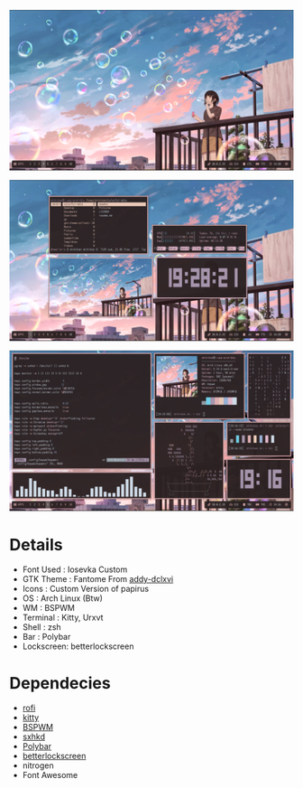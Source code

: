 ![enter image description here](https://github.com/shikikan-neko08/bspwm-summer/blob/Main/assets/2021-09-12-192827_1360x768_scrot.png)

![enter image description here](https://github.com/shikikan-neko08/bspwm-summer/blob/Main/assets/2021-09-12-192823_1360x768_scrot.png) 

![enter image description here](https://github.com/shikikan-neko08/bspwm-summer/blob/Main/assets/2021-09-12-191646_1360x768_scrot.png)  
      


# Details
* Font Used : Iosevka Custom
* GTK Theme : Fantome From [addy-dclxvi](https://github.com/addy-dclxvi/gtk-theme-collections)
* Icons     : Custom Version of papirus
* OS        : Arch Linux (Btw)
* WM        : BSPWM
* Terminal  : Kitty, Urxvt
* Shell     : zsh
* Bar       : Polybar
* Lockscreen: betterlockscreen

# Dependecies
 * [rofi](https://github.com/davatorium/rofi)
 * [kitty](https://github.com/kovidgoyal/kitty)
 * [BSPWM](https://github.com/baskerville/bspwm)
 * [sxhkd](https://github.com/baskerville/sxhkd)
 * [Polybar](https://github.com/polybar/polybar)
 * [betterlockscreen](https://github.com/pavanjadhaw/betterlockscreen)      
 * nitrogen 
 * Font Awesome

   
 
